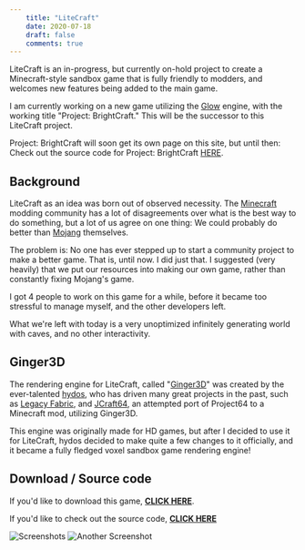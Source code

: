 ```yaml
---
    title: "LiteCraft"
    date: 2020-07-18
    draft: false
    comments: true
---
```


LiteCraft is an in-progress, but currently on-hold project to create a Minecraft-style
sandbox game that is fully friendly to modders, and welcomes new features being added
to the main game.

I am currently working on a new game utilizing the [Glow](https://github.com/playsawdust/Glow/) engine, with the working title "Project: BrightCraft."
This will be the successor to this LiteCraft project.

Project: BrightCraft will soon get its own page on this site, but until then:
Check out the source code for Project: BrightCraft [HERE](https://github.com/halotroop2288/GlowTest).

## Background
LiteCraft as an idea was born out of observed necessity.
The [Minecraft](https://minecraft.net) modding community has a lot of disagreements over
what is the best way to do something, but a lot of us agree on one thing:
We could probably do better than [Mojang](https://mojang.com) themselves.

The problem is: No one has ever stepped up to start a community project to make a better game.
That is, until now. I did just that.
I suggested (very heavily) that we put our resources
into making our own game, rather than constantly fixing Mojang's game.

I got 4 people to work on this game for a while, before it became too stressful to manage
myself, and the other developers left.

What we're left with today is a very unoptimized infinitely generating world with caves,
and no other interactivity.

## Ginger3D
The rendering engine for LiteCraft, called "[Ginger3D](https://github.com/halotroop/Ginger3D)"
was created by the ever-talented [hydos](https://github.com/hYdos), who has driven many
great projects in the past, such as [Legacy Fabric](https://github.com/Legacy-Fabric), and
[JCraft64](https://github.com/hYdos/JCraft64), an attempted port of Project64 to a Minecraft
mod, utilizing Ginger3D.

This engine was originally made for HD games, but after I decided to use it for LiteCraft,
hydos decided to make quite a few changes to it officially, and it became a fully fledged
voxel sandbox game rendering engine!

## Download / Source code

If you'd like to download this game, **[CLICK HERE](https://github.com/halotroop/LiteCraft/releases/download/v0.0.0-alpha/Litecraft.zip)**.

If you'd like to check out the source code, **[CLICK HERE](https://github.com/halotroop/LiteCraft/)**

![Screenshots](https://media.discordapp.net/attachments/682837767692091392/684167846627901480/unknown.png)
![Another Screenshot](https://media.discordapp.net/attachments/682837767692091392/683531464968765473/unknown.png)
